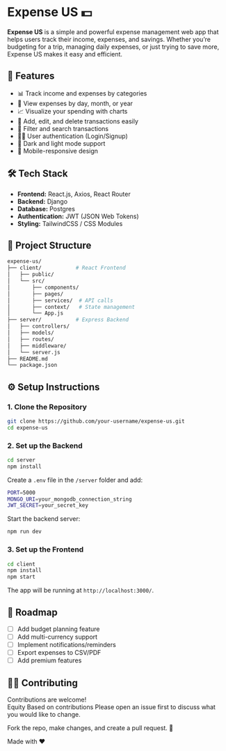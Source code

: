 # Expense US 💵

**Expense US** is a simple and powerful expense management web app that helps users track their income, expenses, and savings. Whether you’re budgeting for a trip, managing daily expenses, or just trying to save more, Expense US makes it easy and efficient.

## 🚀 Features

- 📊 Track income and expenses by categories
- 📅 View expenses by day, month, or year
- 📈 Visualize your spending with charts
- 🧾 Add, edit, and delete transactions easily
- 🔎 Filter and search transactions
- 👨‍💻 User authentication (Login/Signup)
- 🌙 Dark and light mode support
- 📱 Mobile-responsive design

## 🛠 Tech Stack

- **Frontend:** React.js, Axios, React Router
- **Backend:** Django
- **Database:** Postgres
- **Authentication:** JWT (JSON Web Tokens)
- **Styling:** TailwindCSS / CSS Modules

## 📂 Project Structure

```bash
expense-us/
├── client/           # React Frontend
│   ├── public/
│   └── src/
│       ├── components/
│       ├── pages/
│       ├── services/  # API calls
│       ├── context/   # State management
│       └── App.js
├── server/           # Express Backend
│   ├── controllers/
│   ├── models/
│   ├── routes/
│   ├── middleware/
│   └── server.js
├── README.md
└── package.json
```

## ⚙️ Setup Instructions

### 1. Clone the Repository

```bash
git clone https://github.com/your-username/expense-us.git
cd expense-us
```

### 2. Set up the Backend

```bash
cd server
npm install
```

Create a `.env` file in the `/server` folder and add:

```bash
PORT=5000
MONGO_URI=your_mongodb_connection_string
JWT_SECRET=your_secret_key
```

Start the backend server:

```bash
npm run dev
```

### 3. Set up the Frontend

```bash
cd client
npm install
npm start
```

The app will be running at `http://localhost:3000/`.

## 🎯 Roadmap

- [ ] Add budget planning feature
- [ ] Add multi-currency support
- [ ] Implement notifications/reminders
- [ ] Export expenses to CSV/PDF
- [ ] Add premium features

## 🧑‍💻 Contributing

Contributions are welcome!  
Equity Based on contributions
Please open an issue first to discuss what you would like to change.

Fork the repo, make changes, and create a pull request. 🚀



 Made with ❤️ 
